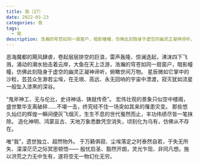 ```yaml
---
title: 我（27）
date: 2022-03-23
categories: 我
tags:
  - 我
description: 浩瀚的穹苍如同一扇窗户，暗影幢幢，仿佛此刻隐身于虚空的幽灵正凝神谛听，俯瞰世间万物。
---
```


恶海魔都的飓风肆虐，卷起层层排空的巨浪，雷声轰隆、惊澜迭起，沸沫四下飞溅，涌动的潮水拍击着云岸，大鱼在天上泛游，浩瀚的穹苍如同一扇窗户，暗影幢幢，仿佛此刻隐身于虚空的幽灵正凝神谛听，俯瞰世间万物。
星辰微如它掌中的沙粒，芸芸众生渺若尘埃，在无垠、高远、永无回响的宇宙中漂渡，寂灭犹如流星一般坠入漆黑的深谷。

“鬼斧神工、无与伦比，史诗神话、铸就传奇”。
宏伟壮观的景象只似空中楼阁，盛世繁华支离破碎……不堪一击，终究经不住一场突如其来的罹患灾变。
那些悠久灿烂的辉煌一瞬间便灰飞烟灭，生生不息的世代戛然而止，丰功伟绩尽皆一笔抹除。
造化神明、鸿蒙亘古、天地万象悉数凭空消失，顷刻化为乌有，仿佛从不存在。

唯“我”，遗世独立、超然物外。
于万籁俱寂、尘埃落定之时泰然自若，于失无所失、濛濛茫茫之际冥思顿悟——
殷忧启圣、豁然开朗，灵光乍现、非同凡想。施以洪荒之力无中生有，遂将空无一物幻化无穷。
